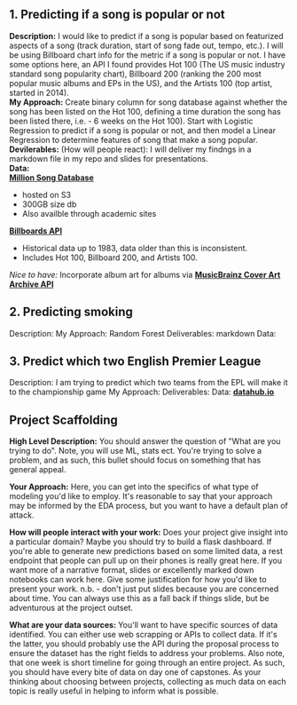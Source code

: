 ## 1. Predicting if a song is popular or not
**Description:** I would like to predict if a song is popular based on featurized aspects of a song (track duration, start of song fade out, tempo, etc.). I will be using Billboard chart info for the metric if a song is popular or not. I have some options here, an API I found provides Hot 100 (The US music industry standard song popularity chart), Billboard 200 (ranking the 200 most popular music albums and EPs in the US), and the Artists 100 (top artist, started in 2014).<br>
**My Approach:** Create binary column for song database against whether the song has been listed on the Hot 100, defining a time duration the song has been listed there, i.e. - 6 weeks on the Hot 100). Start with Logistic Regression to predict if a song is popular or not, and then model a Linear Regression to determine features of song that make a song popular.<br>
**Devilerables:** (How will people react): I will deliver my findngs in a markdown file in my repo and slides for presentations.<br>
**Data:**<br>
 [__Million Song Database__](http://millionsongdataset.com/)
- hosted on S3
- 300GB size db
- Also availble through academic sites

[__Billboards API__](https://rapidapi.com/LDVIN/api/billboard-api/endpoints)
- Historical data up to 1983, data older than this is inconsistent.
- Includes Hot 100, Billboard 200, and Artists 100.<br>

*Nice to have:* Incorporate album art for albums via [__MusicBrainz Cover Art Archive API__](https://musicbrainz.org/doc/Cover_Art_Archive/API)

## 2. Predicting smoking
Description:
My Approach: Random Forest
Deliverables: markdown
Data:

## 3. Predict which two English Premier League
Description: I am trying to predict which two teams from the EPL will make it to the championship game
My Approach:
Deliverables: 
Data: [__datahub.io__](https://datahub.io/sports-data/english-premier-league#data)




## Project Scaffolding 

**High Level Description:** You should answer the question of "What are you trying to do". Note, you will use ML, stats ect. You're trying to solve a problem, and as such, this bullet should focus on something that has general appeal.

**Your Approach:** Here, you can get into the specifics of what type of modeling you'd like to employ. It's reasonable to say that your approach may be informed by the EDA process, but you want to have a default plan of attack.

**How will people interact with your work:** Does your project give insight into a particular domain? Maybe you should try to build a flask dashboard. If you're able to generate new predictions based on some limited data, a rest endpoint that people can pull up on their phones is really great here. If you want more of a narrative format, slides or excellently marked down notebooks can work here. Give some justification for how you'd like to present your work. n.b. - don't just put slides because you are concerned about time. You can always use this as a fall back if things slide, but be adventurous at the project outset.

**What are your data sources:** You'll want to have specific sources of data identified. You can either use web scrapping or APIs to collect data. If it's the latter, you should probably use the API during the proposal process to ensure the dataset has the right fields to address your problems. Also note, that one week is short timeline for going through an entire project. As such, you should have every bite of data on day one of capstones. As your thinking about choosing between projects, collecting as much data on each topic is really useful in helping to inform what is possible.
